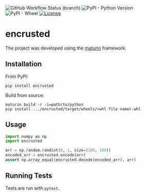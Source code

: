 ![GitHub Workflow Status (branch)](https://img.shields.io/github/workflow/status/zachcoleman/encrusted/tests/main)
![PyPI - Python Version](https://img.shields.io/pypi/pyversions/encrusted)
![PyPI - Wheel](https://img.shields.io/pypi/wheel/encrusted)
[![License](https://img.shields.io/badge/license-Apache2.0-green)](./LICENSE)

# encrusted 
The project was developed using the [maturin](https://maturin.rs) framework.

## Installation
From PyPI:
```shell
pip install encrusted
```

Build from source:
```
maturin build -r -i=path/to/python
pip install .../encrusted/target/wheels/<whl file name>.whl
```

## Usage
```python
import numpy as np
import encrusted

arr = np.random.randint(0, 1, size=(100, 100))
encoded_arr = encrusted.encode(arr)
assert np.array_equal(encrusted.decode(encoded_arr), arr)
```


## Running Tests
Tests are run with `pytest`.
